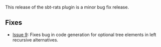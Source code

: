 This release of the sbt-rats plugin is a minor bug fix release.

## Fixes

* [Issue 9](https://github.com/inkytonik/sbt-rats/issues/9): Fixes bug in code generation for optional tree elements in left recursive alternatives.

